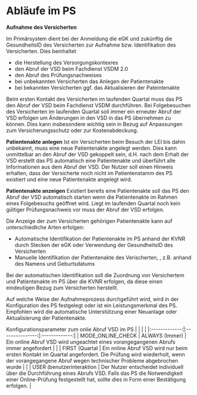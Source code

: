 # Abläufe im PS

**Aufnahme des Versicherten**

Im Primärsystem dient bei der Anmeldung die eGK und zukünftig die GesundheitsID des Versicherten zur Aufnahme bzw. Identifikation des Versicherten. 
Dies beinhaltet
  - die Herstellung des Versorgungskontexres
  - den Abruf der VSD beim Fachdienst VSDM 2.0
  - den Abruf des Prüfungsnachweises
  - bei unbekannten Versicherten das Anlegen der Patientenakte
  - bei bekannten Versicherten ggf. das Aktualisieren der Pateintenakte
    
Beim ersten Kontakt des Versicherten im laufenden Quartal muss das PS den Abruf der VSD beim Fachdienst VSDM durchführen. Bei Folgebesuchen des Versicherten im laufenden Quartal soll immer ein erneuter Abruf der VSD erfolgen um Änderungen in den VSD in das PS übernehmen zu können. Dies kann insbesondere wichtig sein in Bezug auf Anpassungen zum Versicherungsschutz oder zur Kostenabdeckung. 

**Patientenakte anlegen**
Ist ein Versicherten beim Besuch der LEI bis dahin unbekannt, muss eine neue Patientenakte angelegt werden. Dies kann unmittelbar an den Abruf der VSD gekoppelt sein, d.H. nach dem Erhalt der VSD erstellt das PS automatisch eine Patientenakte und überführt alle Informationen aus dem Abruf der VSD. 
Der Nutzer soll einen Hinweis erhalten, dass der Versicherte noch nicht im Patientenstamm des PS existiert und eine neue Patientenakte angelegt wird.

**Patientenakte anzeigen**
Existiert bereits eine Patientenakte soll das PS den Abruf der VSD automatisch starten wenn die Patientenakte im Rahmen eines Folgebesuchs geöffnet wird. Liegt im laufenden Quartal noch kein gültiger Prüfungsnachweis vor muss der Abruf der VSD erfolgen.

Die Anzeige der zum Versicherten gehörigen Patientenakte kann auf unterschiedliche Arten erfolgen:

- Automatische Identifikation der Patientenakte im PS anhand der KVNR durch Stecken der eGK oder Verwendung der GesundheitsID des Versicherten
- Manuelle Identifikation der Patientenakte des Verischerten, , z.B. anhand des Namens und Geburtsdatums 

Bei der automatischen Identifikation soll die Zuordnung von Versichertem und Patientenakte im PS über die KVNR erfolgen, da diese einen eindeutigen Bezug zum Versicherten herstellt.

Auf welche Weise der Aufnahmeprozess durchgeführt wird, wird in der Konfiguration des PS festgelegt oder ist ein Leistungsmerkmal des PS. Empfohlen wird die automatische Unterstützung einer Neuanlage oder Aktualisierung der Patientenakte.

Konfigurationsparameter zum onlie Abruf VSD im PS
| <!-- -->      | <!-- -->        | <!-- -->      |
|:-------------:|:---------------:|:-------------:|
| MODE_ONLINE_CHECK | ALWAYS (Immer) | Ein online Abruf VSD wird ungeachtet eines vorangegangenen Abrufs immer angefordert |
|  | FIRST (Quartal | Ein nnline Abruf VSD wird nur beim ersten Kontakt im Quartal angefordert. Die Prüfung wird wiederholt, wenn der vorangegangene Abruf wegen technischer Probleme abgebrochen wurde |
|  | USER (benutzerinteraktion | Der Nutzer entscheidet individuell über die Durchführung eines Abrufs VSD. Falls das PS die Notwendigkeit einer Online-Prüfung festgestellt hat, sollte dies in Form einer Bestätigung erfolgen. |


